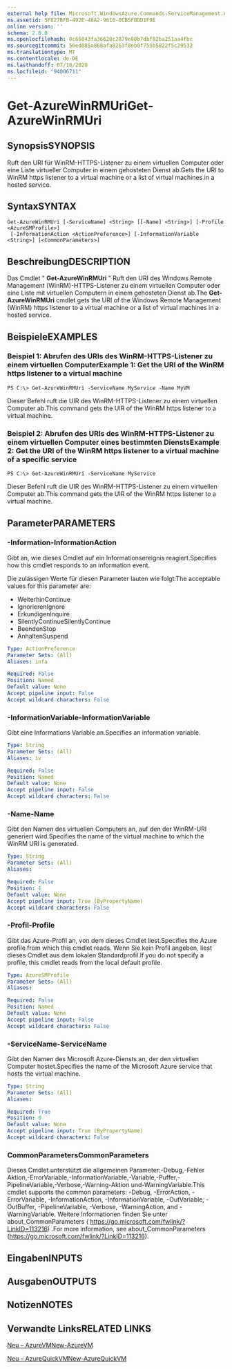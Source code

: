 ```yaml
---
external help file: Microsoft.WindowsAzure.Commands.ServiceManagement.dll-Help.xml
ms.assetid: 5F827BFB-492E-48A2-9610-0CB5FBDD1F9E
online version: ''
schema: 2.0.0
ms.openlocfilehash: 0c66043fa36620c2879e88b7dbf82ba251aa4fbc
ms.sourcegitcommit: 56ed085a868afa8263f8eb0f755b5822f5c29532
ms.translationtype: MT
ms.contentlocale: de-DE
ms.lasthandoff: 07/18/2020
ms.locfileid: "94006711"
---
```

# <span data-ttu-id="5a544-101">Get-AzureWinRMUri</span><span class="sxs-lookup"><span data-stu-id="5a544-101">Get-AzureWinRMUri</span></span>

## <span data-ttu-id="5a544-102">Synopsis</span><span class="sxs-lookup"><span data-stu-id="5a544-102">SYNOPSIS</span></span>
<span data-ttu-id="5a544-103">Ruft den URI für WinRM-HTTPS-Listener zu einem virtuellen Computer oder eine Liste virtueller Computer in einem gehosteten Dienst ab.</span><span class="sxs-lookup"><span data-stu-id="5a544-103">Gets the URI to WinRM https listener to a virtual machine or a list of virtual machines in a hosted service.</span></span>

## <span data-ttu-id="5a544-104">Syntax</span><span class="sxs-lookup"><span data-stu-id="5a544-104">SYNTAX</span></span>

```
Get-AzureWinRMUri [-ServiceName] <String> [[-Name] <String>] [-Profile <AzureSMProfile>]
 [-InformationAction <ActionPreference>] [-InformationVariable <String>] [<CommonParameters>]
```

## <span data-ttu-id="5a544-105">Beschreibung</span><span class="sxs-lookup"><span data-stu-id="5a544-105">DESCRIPTION</span></span>
<span data-ttu-id="5a544-106">Das Cmdlet " **Get-AzureWinRMUri** " Ruft den URI des Windows Remote Management (WinRM)-HTTPS-Listener zu einem virtuellen Computer oder eine Liste mit virtuellen Computern in einem gehosteten Dienst ab.</span><span class="sxs-lookup"><span data-stu-id="5a544-106">The **Get-AzureWinRMUri** cmdlet gets the URI of the Windows Remote Management (WinRM) https listener to a virtual machine or a list of virtual machines in a hosted service.</span></span>

## <span data-ttu-id="5a544-107">Beispiele</span><span class="sxs-lookup"><span data-stu-id="5a544-107">EXAMPLES</span></span>

### <span data-ttu-id="5a544-108">Beispiel 1: Abrufen des URIs des WinRM-HTTPS-Listener zu einem virtuellen Computer</span><span class="sxs-lookup"><span data-stu-id="5a544-108">Example 1: Get the URI of the WinRM https listener to a virtual machine</span></span>
```
PS C:\> Get-AzureWinRMUri -ServiceName MyService -Name MyVM
```

<span data-ttu-id="5a544-109">Dieser Befehl ruft die UIR des WinRM-HTTPS-Listener zu einem virtuellen Computer ab.</span><span class="sxs-lookup"><span data-stu-id="5a544-109">This command gets the UIR of the WinRM https listener to a virtual machine.</span></span>

### <span data-ttu-id="5a544-110">Beispiel 2: Abrufen des URIs des WinRM-HTTPS-Listener zu einem virtuellen Computer eines bestimmten Diensts</span><span class="sxs-lookup"><span data-stu-id="5a544-110">Example 2: Get the URI of the WinRM https listener to a virtual machine of a specific service</span></span>
```
PS C:\> Get-AzureWinRMUri -ServiceName MyService
```

<span data-ttu-id="5a544-111">Dieser Befehl ruft die UIR des WinRM-HTTPS-Listener zu einem virtuellen Computer ab.</span><span class="sxs-lookup"><span data-stu-id="5a544-111">This command gets the UIR of the WinRM https listener to a virtual machine.</span></span>

## <span data-ttu-id="5a544-112">Parameter</span><span class="sxs-lookup"><span data-stu-id="5a544-112">PARAMETERS</span></span>

### <span data-ttu-id="5a544-113">-Information</span><span class="sxs-lookup"><span data-stu-id="5a544-113">-InformationAction</span></span>
<span data-ttu-id="5a544-114">Gibt an, wie dieses Cmdlet auf ein Informationsereignis reagiert.</span><span class="sxs-lookup"><span data-stu-id="5a544-114">Specifies how this cmdlet responds to an information event.</span></span>

<span data-ttu-id="5a544-115">Die zulässigen Werte für diesen Parameter lauten wie folgt:</span><span class="sxs-lookup"><span data-stu-id="5a544-115">The acceptable values for this parameter are:</span></span>

- <span data-ttu-id="5a544-116">Weiterhin</span><span class="sxs-lookup"><span data-stu-id="5a544-116">Continue</span></span>
- <span data-ttu-id="5a544-117">Ignorieren</span><span class="sxs-lookup"><span data-stu-id="5a544-117">Ignore</span></span>
- <span data-ttu-id="5a544-118">Erkundigen</span><span class="sxs-lookup"><span data-stu-id="5a544-118">Inquire</span></span>
- <span data-ttu-id="5a544-119">SilentlyContinue</span><span class="sxs-lookup"><span data-stu-id="5a544-119">SilentlyContinue</span></span>
- <span data-ttu-id="5a544-120">Beenden</span><span class="sxs-lookup"><span data-stu-id="5a544-120">Stop</span></span>
- <span data-ttu-id="5a544-121">Anhalten</span><span class="sxs-lookup"><span data-stu-id="5a544-121">Suspend</span></span>

```yaml
Type: ActionPreference
Parameter Sets: (All)
Aliases: infa

Required: False
Position: Named
Default value: None
Accept pipeline input: False
Accept wildcard characters: False
```

### <span data-ttu-id="5a544-122">-InformationVariable</span><span class="sxs-lookup"><span data-stu-id="5a544-122">-InformationVariable</span></span>
<span data-ttu-id="5a544-123">Gibt eine Informations Variable an.</span><span class="sxs-lookup"><span data-stu-id="5a544-123">Specifies an information variable.</span></span>

```yaml
Type: String
Parameter Sets: (All)
Aliases: iv

Required: False
Position: Named
Default value: None
Accept pipeline input: False
Accept wildcard characters: False
```

### <span data-ttu-id="5a544-124">-Name</span><span class="sxs-lookup"><span data-stu-id="5a544-124">-Name</span></span>
<span data-ttu-id="5a544-125">Gibt den Namen des virtuellen Computers an, auf den der WinRM-URI generiert wird.</span><span class="sxs-lookup"><span data-stu-id="5a544-125">Specifies the name of the virtual machine to which the WinRM URI is generated.</span></span>

```yaml
Type: String
Parameter Sets: (All)
Aliases: 

Required: False
Position: 1
Default value: None
Accept pipeline input: True (ByPropertyName)
Accept wildcard characters: False
```

### <span data-ttu-id="5a544-126">-Profil</span><span class="sxs-lookup"><span data-stu-id="5a544-126">-Profile</span></span>
<span data-ttu-id="5a544-127">Gibt das Azure-Profil an, von dem dieses Cmdlet liest.</span><span class="sxs-lookup"><span data-stu-id="5a544-127">Specifies the Azure profile from which this cmdlet reads.</span></span>
<span data-ttu-id="5a544-128">Wenn Sie kein Profil angeben, liest dieses Cmdlet aus dem lokalen Standardprofil.</span><span class="sxs-lookup"><span data-stu-id="5a544-128">If you do not specify a profile, this cmdlet reads from the local default profile.</span></span>

```yaml
Type: AzureSMProfile
Parameter Sets: (All)
Aliases: 

Required: False
Position: Named
Default value: None
Accept pipeline input: False
Accept wildcard characters: False
```

### <span data-ttu-id="5a544-129">-ServiceName</span><span class="sxs-lookup"><span data-stu-id="5a544-129">-ServiceName</span></span>
<span data-ttu-id="5a544-130">Gibt den Namen des Microsoft Azure-Diensts an, der den virtuellen Computer hostet.</span><span class="sxs-lookup"><span data-stu-id="5a544-130">Specifies the name of the Microsoft Azure service that hosts the virtual machine.</span></span>

```yaml
Type: String
Parameter Sets: (All)
Aliases: 

Required: True
Position: 0
Default value: None
Accept pipeline input: True (ByPropertyName)
Accept wildcard characters: False
```

### <span data-ttu-id="5a544-131">CommonParameters</span><span class="sxs-lookup"><span data-stu-id="5a544-131">CommonParameters</span></span>
<span data-ttu-id="5a544-132">Dieses Cmdlet unterstützt die allgemeinen Parameter:-Debug,-Fehler Aktion,-ErrorVariable,-InformationVariable,-Variable,-Puffer,-PipelineVariable,-Verbose,-Warning-Aktion und-WarningVariable.</span><span class="sxs-lookup"><span data-stu-id="5a544-132">This cmdlet supports the common parameters: -Debug, -ErrorAction, -ErrorVariable, -InformationAction, -InformationVariable, -OutVariable, -OutBuffer, -PipelineVariable, -Verbose, -WarningAction, and -WarningVariable.</span></span> <span data-ttu-id="5a544-133">Weitere Informationen finden Sie unter about_CommonParameters ( https://go.microsoft.com/fwlink/?LinkID=113216) .</span><span class="sxs-lookup"><span data-stu-id="5a544-133">For more information, see about_CommonParameters (https://go.microsoft.com/fwlink/?LinkID=113216).</span></span>

## <span data-ttu-id="5a544-134">Eingaben</span><span class="sxs-lookup"><span data-stu-id="5a544-134">INPUTS</span></span>

## <span data-ttu-id="5a544-135">Ausgaben</span><span class="sxs-lookup"><span data-stu-id="5a544-135">OUTPUTS</span></span>

## <span data-ttu-id="5a544-136">Notizen</span><span class="sxs-lookup"><span data-stu-id="5a544-136">NOTES</span></span>

## <span data-ttu-id="5a544-137">Verwandte Links</span><span class="sxs-lookup"><span data-stu-id="5a544-137">RELATED LINKS</span></span>

[<span data-ttu-id="5a544-138">Neu – AzureVM</span><span class="sxs-lookup"><span data-stu-id="5a544-138">New-AzureVM</span></span>](./New-AzureVM.md)

[<span data-ttu-id="5a544-139">Neu – AzureQuickVM</span><span class="sxs-lookup"><span data-stu-id="5a544-139">New-AzureQuickVM</span></span>](./New-AzureQuickVM.md)


